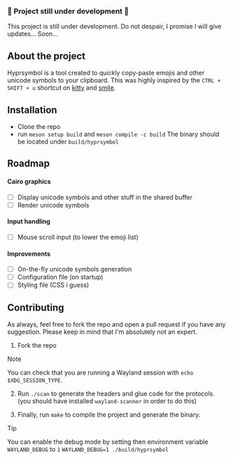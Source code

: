 ### 🚧 Project still under development 🚧
This project is still under development.
Do not despair, I promise I will give updates... Soon...

## About the project
Hyprsymbol is a tool created to quickly copy-paste emojis and other unicode symbols to your clipboard. This was highly inspired by the `CTRL + SHIFT + u` shortcut on [kitty](https://sw.kovidgoyal.net/kitty/) and [smile](https://github.com/mijorus/smile).

## Installation
+ Clone the repo
+ run `meson setup build` and `meson compile -c build`
The binary should be located under `build/hyprsymbol`

## Roadmap

#### Cairo graphics
+ [ ] Display unicode symbols and other stuff in the shared buffer
+ [ ] Render unicode symbols

#### Input handling
+ [ ] Mouse scroll input (to lower the emoji list)

#### Improvements
+ [ ] On-the-fly unicode symbols generation
+ [ ] Configuration file (on startup)
+ [ ] Styling file (CSS i guess)

## Contributing
As always, feel free to fork the repo and open a pull request if you have any suggestion. Please keep in mind that I'm absolutely not an expert.

1. Fork the repo
> [!NOTE]
> You can check that you are running a Wayland session with `echo $XDG_SESSION_TYPE`.

2. Run `./scan` to generate the headers and glue code for the protocols. (you should have installed `wayland-scanner` in order to do this)

3. Finally, run `make` to compile the project and generate the binary.

> [!TIP]
> You can enable the debug mode by setting then environment variable `WAYLAND_DEBUG` to `1`
> `WAYLAND_DEBUG=1 ./build/hyprsymbol`